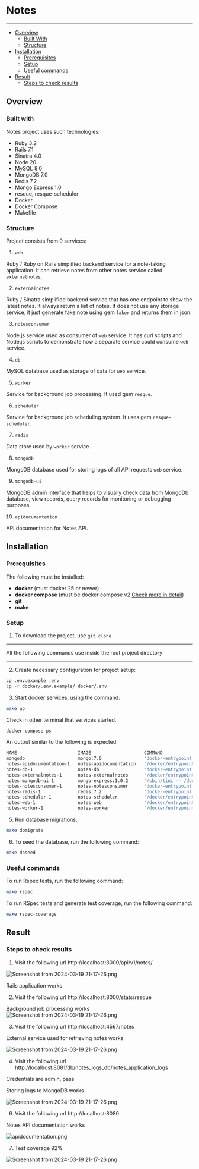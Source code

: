 # Notes
***

- [Overview](#overview)
    - [Built With](#built-with)
    - [Structure](#structure)
- [Installation](#installation)
    - [Prerequisites](#prerequisites)
    - [Setup](#setup)
    - [Useful commands](#useful-commands)
- [Result](#result)
    - [Steps to check results](#steps-to-check-results)

## Overview

### Built with

Notes project uses such technologies:
- Ruby 3.2
- Rails 7.1
- Sinatra 4.0
- Node 20
- MySQL 8.0
- MongoDB 7.0
- Redis 7.2
- Mongo Express 1.0
- resque, resque-scheduler 
- Docker 
- Docker Compose
- Makefile

### Structure

Project consists from 9 services:

1. `web`

Ruby / Ruby on Rails simplified backend service for a note-taking application.
It can retrieve notes from other notes service called `externalnotes`.

2. `externalnotes`

Ruby / Sinatra simplified backend service that has one endpoint to show the latest notes.
It always return a list of notes.
It does not use any storage service, it just generate fake note using gem `faker` and returns them in json.

3. `notesconsumer`

Node.js service used as consumer of `web` service.
It has curl scripts and Node.js scripts to demonstrate how a separate service could consume `web` service.

4. `db`

MySQL database used as storage of data for `web` service.

5. `worker`

Service for background job processing. It used gem `resque`.

6. `scheduler`

Service for background job scheduling system.
It uses gem `resque-scheduler`.

7. `redis`

Data store used by `worker` service.

8. `mongodb`

MongoDB database used for storing logs of all API requests `web` service.

9. `mongodb-ui`

MongoDB admin interface that helps to visually check data from MongoDb database, 
view records, query records for monitoring or debugging purposes.

10. `apidocumentation`

API documentation for Notes API.

## Installation

### Prerequisites

The following  must be installed:
- **docker**              (must docker 25 or newer)
- **docker compose**      (must be docker compose v2  [Check more in detail](https://docs.docker.com/compose/migrate/)) 
- **git**
- **make**

### Setup

1.  To download the project, use `git clone`

***
All the following commands use inside the root project directory
***

2.  Create necessary configuration for project setup:

```bash
cp .env.example .env
cp -r docker/.env.example/ docker/.env
```

3. Start docker services, using the command:
 ```bash
make up 
```
Check in other terminal that services started.
```bash
docker compose ps
```
An output similar to the following is expected:
```bash
NAME                       IMAGE                    COMMAND                  SERVICE            CREATED          STATUS          PORTS
mongodb                    mongo:7.0                "docker-entrypoint.s…"   mongodb            19 seconds ago   Up 17 seconds   0.0.0.0:27017->27017/tcp, :::27017->27017/tcp
notes-apidocumentation-1   notes-apidocumentation   "/docker/entrypoints…"   apidocumentation   19 seconds ago   Up 17 seconds   0.0.0.0:8080->8080/tcp, :::8080->8080/tcp
notes-db-1                 notes-db                 "docker-entrypoint.s…"   db                 19 seconds ago   Up 17 seconds   0.0.0.0:3306->3306/tcp, :::3306->3306/tcp, 33060/tcp
notes-externalnotes-1      notes-externalnotes      "/docker/entrypoints…"   externalnotes      19 seconds ago   Up 17 seconds   0.0.0.0:4567->4567/tcp, :::4567->4567/tcp
notes-mongodb-ui-1         mongo-express:1.0.2      "/sbin/tini -- /dock…"   mongodb-ui         19 seconds ago   Up 17 seconds   0.0.0.0:8081->8081/tcp, :::8081->8081/tcp
notes-notesconsumer-1      notes-notesconsumer      "docker-entrypoint.s…"   notesconsumer      19 seconds ago   Up 17 seconds   
notes-redis-1              redis:7.2                "docker-entrypoint.s…"   redis              19 seconds ago   Up 17 seconds   0.0.0.0:6379->6379/tcp, :::6379->6379/tcp
notes-scheduler-1          notes-scheduler          "/docker/entrypoints…"   scheduler          18 seconds ago   Up 16 seconds   
notes-web-1                notes-web                "/docker/entrypoints…"   web                19 seconds ago   Up 17 seconds   0.0.0.0:3000->3000/tcp, :::3000->3000/tcp
notes-worker-1             notes-worker             "/docker/entrypoints…"   worker             18 seconds ago   Up 16 seconds   0.0.0.0:8000->8000/tcp, :::8000->8000/tcp
```

5. Run database migrations:
```bash
make dbmigrate
``` 
6. To seed the database, run the following command:
```bash
make dbseed
``` 

### Useful commands

To run Rspec tests, run the following command:
```bash
make rspec
```

To run RSpec tests and generate test coverage, run the following command:
```bash
make rspec-coverage
```

## Result

### Steps to check results

1. Visit the following url http://localhost:3000/api/v1/notes/

![Screenshot from 2024-03-19 21-17-26.png](./documentation/images/rails_application_works.png)

Rails application works

2. Visit the following url http://localhost:8000/stats/resque

Background job processing works
![Screenshot from 2024-03-19 21-17-26.png](./documentation/images/background_job_processing_works.png)


3. Visit the following url http://localhost:4567/notes

External service used for retrieving notes works

![Screenshot from 2024-03-19 21-17-26.png](./documentation/images/external_mock_service.png)

4. Visit the following url http://localhost:8081/db/notes_logs_db/notes_application_logs

Credentials are admin, pass

Storing logs to MongoDB works

![Screenshot from 2024-03-19 21-17-26.png](./documentation/images/mongo_admin.png)

6. Visit the following url http://localhost:8080

Notes API documentation works

![apidocumentation.png](./documentation/images/apidocumentation.png)

7. Test coverage 92%

![Screenshot from 2024-03-19 21-17-26.png](./documentation/images/coverage_report.png)
